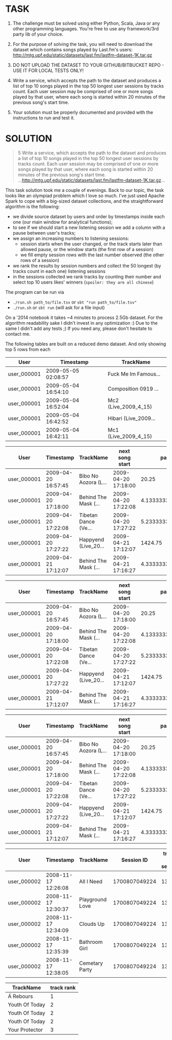 # TASK
1. The challenge must be solved using either Python, Scala, Java or any other programming languages. You're free to use any framework/3rd party lib of your choice.

2. For the purpose of solving the task, you will need to download the dataset which contains songs played by Last.fm's users: http://mtg.upf.edu/static/datasets/last.fm/lastfm-dataset-1K.tar.gz

3. DO NOT UPLOAD THE DATASET TO YOUR GITHUB/BITBUCKET REPO - USE IT FOR LOCAL TESTS ONLY!

4. Write a service, which accepts the path to the dataset and produces a list of top 10 songs played in the top 50 longest user sessions by tracks count. Each user session may be comprised of one or more songs played by that user, where each song is started within 20 minutes of the previous song's start time.

5. Your solution must be properly documented and provided with the instructions to run and test it.


# SOLUTION

> 5 Write a service, which accepts the path to the dataset and produces a list of top 10 songs played in the top 50 longest user sessions by tracks count. Each user session may be comprised of one or more songs played by that user, where each song is started within 20 minutes of the previous song's start time.
> ...http://mtg.upf.edu/static/datasets/last.fm/lastfm-dataset-1K.tar.gz...

This task solution took me a couple of evenings.
Back to our topic, the task looks like an olympiad problem which I love so much.
I've just used Apache Spark to cope with a big-sized dataset collections, and the straightforward algorithm is the following:
* we divide source dataset by users and order by timestamps inside each one (our main window for analytical functions);
* to see if we should start a new listening session we add a column with a pause between user's tracks;
* we assign an increasing numbers to listening sessions:
	- session starts when the user changed, or the track starts later than allowed pause, or the window starts (the first row of a session)
	- we fill empty session rows with the last number observed (the other rows of a session)
* we rank the results by session numbers and collect the 50 longest (by tracks count in each one) listening sessions
* in the sessions collected we rank tracks by counting their number and select top 10 users likes' winners (`spoiler: they are all chinese`)

The program can be run via
* ```./run.sh path_to/file.tsv``` or ```sbt "run path_to/file.tsv"```
* ```./run.sh``` or ```sbt run``` (will ask for a file input)

On a '2014 notebook it takes ~4 minutes to process 2.5Gb dataset. For the algorithm readability sake I didn't invest in any optimization :)
Due to the same I didn't add any tests ;) If you need any, please don't hesitate to contact me. 

The following tables are built on a reduced demo dataset. And only showing top 5 rows from each

|       User|          Timestamp|           TrackName|
|-----------|-------------------|--------------------|
|user_000001|2009-05-05 02:08:57|Fuck Me Im Famous...|
|user_000001|2009-05-04 16:54:10|Composition 0919 ...|
|user_000001|2009-05-04 16:52:04|Mc2 (Live_2009_4_15)|
|user_000001|2009-05-04 16:42:52|Hibari (Live_2009...|
|user_000001|2009-05-04 16:42:11|Mc1 (Live_2009_4_15)|


|       User|          Timestamp|           TrackName|    next song start|            pause|
|-----------|-------------------|--------------------|-------------------|-----------------|
|user_000001|2009-04-20 16:57:45|Bibo No Aozora (L...|2009-04-20 17:18:00|            20.25|
|user_000001|2009-04-20 17:18:00|Behind The Mask (...|2009-04-20 17:22:08|4.133333333333334|
|user_000001|2009-04-20 17:22:08|Tibetan Dance (Ve...|2009-04-20 17:27:22|5.233333333333333|
|user_000001|2009-04-20 17:27:22|Happyend (Live_20...|2009-04-21 17:12:07|          1424.75|
|user_000001|2009-04-21 17:12:07|Behind The Mask (...|2009-04-21 17:16:27|4.333333333333333|


|       User|          Timestamp|           TrackName|    next song start|            pause|previous duration|New Listening Session?|
|-----------|-------------------|--------------------|-------------------|-----------------|-----------------|----------------------|
|user_000001|2009-04-20 16:57:45|Bibo No Aozora (L...|2009-04-20 17:18:00|            20.25|             21.0|          944892805120|
|user_000001|2009-04-20 17:18:00|Behind The Mask (...|2009-04-20 17:22:08|4.133333333333334|            20.25|          944892805121|
|user_000001|2009-04-20 17:22:08|Tibetan Dance (Ve...|2009-04-20 17:27:22|5.233333333333333|4.133333333333334|                  null|
|user_000001|2009-04-20 17:27:22|Happyend (Live_20...|2009-04-21 17:12:07|          1424.75|5.233333333333333|                  null|
|user_000001|2009-04-21 17:12:07|Behind The Mask (...|2009-04-21 17:16:27|4.333333333333333|          1424.75|          944892805122|


|       User|          Timestamp|           TrackName|    next song start|            pause|previous duration|New Listening Session?|  Session ID|
|-----------|-------------------|--------------------|-------------------|-----------------|-----------------|----------------------|------------|
|user_000001|2009-04-20 16:57:45|Bibo No Aozora (L...|2009-04-20 17:18:00|            20.25|             21.0|          944892805120|944892805120|
|user_000001|2009-04-20 17:18:00|Behind The Mask (...|2009-04-20 17:22:08|4.133333333333334|            20.25|          944892805121|944892805121|
|user_000001|2009-04-20 17:22:08|Tibetan Dance (Ve...|2009-04-20 17:27:22|5.233333333333333|4.133333333333334|                  null|944892805121|
|user_000001|2009-04-20 17:27:22|Happyend (Live_20...|2009-04-21 17:12:07|          1424.75|5.233333333333333|                  null|944892805121|
|user_000001|2009-04-21 17:12:07|Behind The Mask (...|2009-04-21 17:16:27|4.333333333333333|          1424.75|          944892805122|944892805122|


|       User|          Timestamp|      TrackName|   Session ID|tracks in session|rank|
|-----------|-------------------|---------------|-------------|-----------------|----|
|user_000002|2008-11-17 12:26:08|     All I Need|1700807049224|              130|   1|
|user_000002|2008-11-17 12:30:37|Playground Love|1700807049224|              130|   1|
|user_000002|2008-11-17 12:34:09|      Clouds Up|1700807049224|              130|   1|
|user_000002|2008-11-17 12:35:39|  Bathroom Girl|1700807049224|              130|   1|
|user_000002|2008-11-17 12:38:05| Cemetary Party|1700807049224|              130|   1|


|     TrackName|track rank|
|--------------|----------|
|     Á Rebours|         1|
|Youth Of Today|         2|
|Youth Of Today|         2|
|Youth Of Today|         2|
|Your Protector|         3|


